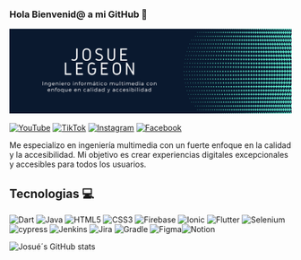 ### Hola Bienvenid@ a mi GitHub 👋

![The San Juan Mountains are beautiful!](assets/banner_Lj.png "San Juan Mountains")

[![YouTube](https://img.shields.io/badge/YouTube-%23FF0000.svg?style=for-the-badge&logo=YouTube&logoColor=white)](link_redes) 
[![TikTok](https://img.shields.io/badge/TikTok-%23000000.svg?style=for-the-badge&logo=TikTok&logoColor=white)](Link_redes)
[![Instagram](https://img.shields.io/badge/Instagram-%23E4405F.svg?style=for-the-badge&logo=Instagram&logoColor=white)]((link_redes))
[![Facebook](https://img.shields.io/badge/Facebook-%231877F2.svg?style=for-the-badge&logo=Facebook&logoColor=white)](link_redes)



Me especializo en ingeniería multimedia con un fuerte enfoque en la calidad y la accesibilidad. Mi objetivo es crear experiencias digitales excepcionales y accesibles para todos los usuarios. 

## Tecnologias 💻
![Dart](https://img.shields.io/badge/dart-%230175C2.svg?style=for-the-badge&logo=dart&logoColor=white)
![Java](https://img.shields.io/badge/java-%23ED8B00.svg?style=for-the-badge&logo=openjdk&logoColor=white)
![HTML5](https://img.shields.io/badge/html5-%23E34F26.svg?style=for-the-badge&logo=html5&logoColor=white)
![CSS3](https://img.shields.io/badge/css3-%231572B6.svg?style=for-the-badge&logo=css3&logoColor=white)
![Firebase](https://img.shields.io/badge/firebase-a08021?style=for-the-badge&logo=firebase&logoColor=ffcd34)
![Ionic](https://img.shields.io/badge/Ionic-%233880FF.svg?style=for-the-badge&logo=Ionic&logoColor=white)
![Flutter](https://img.shields.io/badge/Flutter-%2302569B.svg?style=for-the-badge&logo=Flutter&logoColor=white)
![Selenium](https://img.shields.io/badge/-selenium-%43B02A?style=for-the-badge&logo=selenium&logoColor=white)
![cypress](https://img.shields.io/badge/-cypress-%23E5E5E5?style=for-the-badge&logo=cypress&logoColor=058a5e)
![Jenkins](https://img.shields.io/badge/jenkins-%232C5263.svg?style=for-the-badge&logo=jenkins&logoColor=white)
![Jira](https://img.shields.io/badge/jira-%230A0FFF.svg?style=for-the-badge&logo=jira&logoColor=white)
![Gradle](https://img.shields.io/badge/Gradle-02303A.svg?style=for-the-badge&logo=Gradle&logoColor=white)
![Figma](https://img.shields.io/badge/figma-%23F24E1E.svg?style=for-the-badge&logo=figma&logoColor=white)![Notion](https://img.shields.io/badge/Notion-%23000000.svg?style=for-the-badge&logo=notion&logoColor=white)


![Josué´s GitHub stats](https://github-readme-stats.vercel.app/api?username=Josh509&show_icons=true&theme=dark)

<!-- BEGIN YOUTUBE-CARDS -->
<!-- END YOUTUBE-CARDS -->



